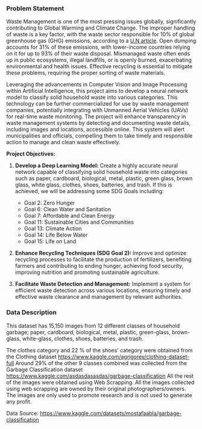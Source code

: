 ### Problem Statement

Waste Management is one of the most pressing issues globally, significantly contributing to Global Warming and Climate Change. The improper handling of waste is a key factor, with the waste sector responsible for 10% of global greenhouse gas (GHG) emissions, according to a [U.N article](https://www.unodc.org/unodc/en/environment-climate/cop27-unmanaged-waste.html). Open dumping accounts for 31% of these emissions, with lower-income countries relying on it for up to 93% of their waste disposal. Mismanaged waste often ends up in public ecosystems, illegal landfills, or is openly burned, exacerbating environmental and health issues. Effective recycling is essential to mitigate these problems, requiring the proper sorting of waste materials.

Leveraging the advancements in Computer Vision and Image Processing within Artificial Intelligence, this project aims to develop a neural network model to classify solid household waste into various categories. This technology can be further commercialized for use by waste management companies, potentially integrating with Unmanned Aerial Vehicles (UAVs) for real-time waste monitoring. The project will enhance transparency in waste management systems by detecting and documenting waste details, including images and locations, accessible online. This system will alert municipalities and officials, compelling them to take timely and responsible action to manage and clean waste effectively.

**Project Objectives:**

1. **Develop a Deep Learning Model:** Create a highly accurate neural network capable of classifying solid household waste into categories such as paper, cardboard, biological, metal, plastic, green glass, brown glass, white glass, clothes, shoes, batteries, and trash. If this is achieved, we will be addressing some SDG Goals including:

   - Goal 2: Zero Hunger 
   - Goal 6: Clean Water and Sanitation
   - Goal 7: Affordable and Clean Energy
   - Goal 11: Sustainable Cities and Communities
   - Goal 13: Climate Action
   - Goal 14: Life Below Water
   - Goal 15: Life on Land
   
2. **Enhance Recycling Techniques (SDG Goal 2):** Improve and optimize recycling processes to facilitate the production of fertilizers, benefiting farmers and contributing to ending hunger, achieving food security, improving nutrition and promoting sustainable agriculture.

3. **Facilitate Waste Detection and Management:** Implement a system for efficient waste detection across various locations, ensuring timely and effective waste clearance and management by relevant authorities.

### Data Description
This dataset has 15,150 images from 12 different classes of household garbage; paper, cardboard, biological, metal, plastic, green-glass, brown-glass, white-glass, clothes, shoes, batteries, and trash.

The clothes category and 22 % of the shoes' category were obtained from the Clothing dataset https://www.kaggle.com/agrigorev/clothing-dataset-full
Around 29% of the other 9 classes combined was collected from the Garbage Classification dataset https://www.kaggle.com/asdasdasasdas/garbage-classification
All the rest of the images were obtained using Web Scrapping.
All the images collected using web scrapping are owned by their original photographers/owners. The images are only used to promote research and is not used to generate any profit.

Data Source: https://www.kaggle.com/datasets/mostafaabla/garbage-classification

